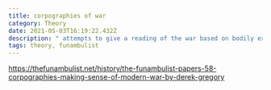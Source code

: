 ```yaml
---
title: corpographies of war
category: Theory
date: 2021-05-03T16:19:22.432Z
description: " attempts to give a reading of the war based on bodily experience"
tags: theory, funambulist
---
```

https://thefunambulist.net/history/the-funambulist-papers-58-corpographies-making-sense-of-modern-war-by-derek-gregory